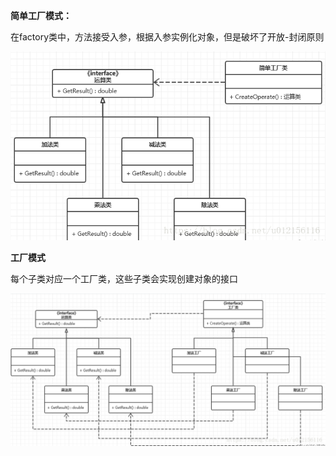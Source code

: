 **简单工厂模式：**

在factory类中，方法接受入参，根据入参实例化对象，但是破坏了开放-封闭原则

![img.png](img/img.png)

**工厂模式**

每个子类对应一个工厂类，这些子类会实现创建对象的接口

![img.png](img/factory.png)
